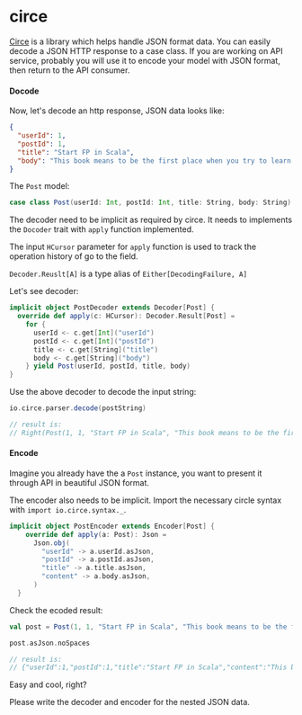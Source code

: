 # circe

[Circe](https://circe.github.io/circe/) is a library which helps handle JSON format data. You can easily decode a JSON HTTP response to a case class. If you are working on API service, probably you will use it to encode your model with JSON format, then return to the API consumer.

#### Docode

Now, let's decode an http response, JSON data looks like:

```json
{
  "userId": 1,
  "postId": 1,
  "title": "Start FP in Scala",
  "body": "This book means to be the first place when you try to learn Scala."
}
```

The `Post` model:

```scala
case class Post(userId: Int, postId: Int, title: String, body: String)
```

The decoder need to be implicit as required by circe. It needs to implements the `Docoder` trait with `apply` function implemented. 

The input `HCursor` parameter for `apply` function is used to track the operation history of go to the field. 

`Decoder.Reuslt[A]` is a type alias of `Either[DecodingFailure, A]`

Let's see decoder:

```scala
implicit object PostDecoder extends Decoder[Post] {
  override def apply(c: HCursor): Decoder.Result[Post] =
    for {
      userId <- c.get[Int]("userId")
      postId <- c.get[Int]("postId")
      title <- c.get[String]("title")
      body <- c.get[String]("body")
    } yield Post(userId, postId, title, body)
}
```

Use the above decoder to decode the input string:

```scala
io.circe.parser.decode(postString)

// result is:
// Right(Post(1, 1, "Start FP in Scala", "This book means to be the first place when you try to learn Scala."))
```

#### Encode

Imagine  you already have the a `Post` instance, you want to present it through API in beautiful JSON format.

The encoder also needs to be implicit. Import the necessary circle syntax with `import io.circe.syntax._`.

```scala
implicit object PostEncoder extends Encoder[Post] {
    override def apply(a: Post): Json =
      Json.obj(
        "userId" -> a.userId.asJson,
        "postId" -> a.postId.asJson,
        "title" -> a.title.asJson,
        "content" -> a.body.asJson,
      )
  }
```

Check the ecoded result:

```scala
val post = Post(1, 1, "Start FP in Scala", "This book means to be the first place when you try to learn Scala.")

post.asJson.noSpaces

// result is:
// {"userId":1,"postId":1,"title":"Start FP in Scala","content":"This book means to be the first place when you try to learn Scala."}
```

Easy and cool, right?

Please write the decoder and encoder for the nested JSON data.